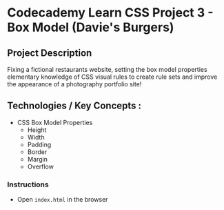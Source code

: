 # Codecademy Learn CSS Project 3 - Box Model (Davie's Burgers)

## Project Description
Fixing a fictional restaurants website, setting the box model properties elementary knowledge of CSS visual rules to create rule sets and improve the appearance of a photography portfolio site!

## Technologies / Key Concepts :
- CSS Box Model Properties
    - Height
    - Width
    - Padding
    - Border
    - Margin
    - Overflow
### Instructions
- Open `index.html` in the browser



